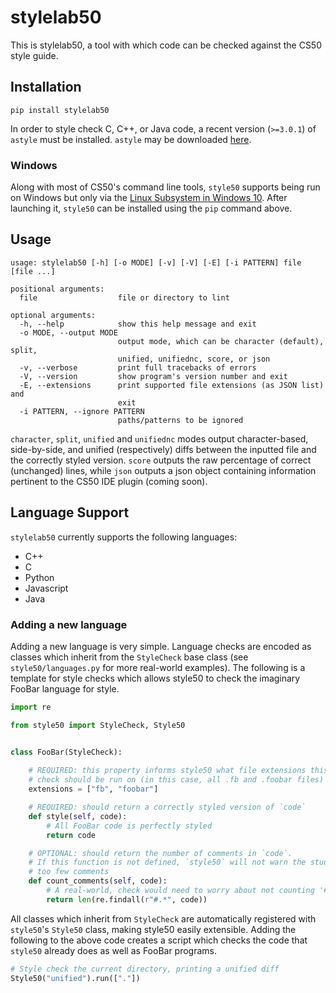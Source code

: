 # stylelab50
This is stylelab50, a tool with which code can be checked against the CS50 style guide.

## Installation

    pip install stylelab50

In order to style check C, C++, or Java code, a recent version (`>=3.0.1`) of `astyle` must be installed. `astyle` may be downloaded [here](https://sourceforge.net/projects/astyle/files/astyle/astyle%203.0.1/).

### Windows
Along with most of CS50's command line tools, `style50` supports being run on Windows but only via the [Linux Subsystem in Windows 10](https://msdn.microsoft.com/en-us/commandline/wsl/install_guide). After launching it, `style50` can be installed using the `pip` command above.

## Usage

```
usage: stylelab50 [-h] [-o MODE] [-v] [-V] [-E] [-i PATTERN] file [file ...]

positional arguments:
  file                  file or directory to lint

optional arguments:
  -h, --help            show this help message and exit
  -o MODE, --output MODE
                        output mode, which can be character (default), split,
                        unified, unifiednc, score, or json
  -v, --verbose         print full tracebacks of errors
  -V, --version         show program's version number and exit
  -E, --extensions      print supported file extensions (as JSON list) and
                        exit
  -i PATTERN, --ignore PATTERN
                        paths/patterns to be ignored
```

`character`, `split`, `unified` and `unifiednc` modes output character-based, side-by-side, and unified (respectively) diffs between the inputted file and the correctly styled version. `score` outputs the raw percentage of correct (unchanged) lines, while `json` outputs a json object containing information pertinent to the CS50 IDE plugin (coming soon).

## Language Support
`stylelab50` currently supports the following languages:

- C++
- C
- Python
- Javascript
- Java

### Adding a new language

Adding a new language is very simple. Language checks are encoded as classes which inherit from the `StyleCheck` base class (see `style50/languages.py` for more real-world examples). The following is a template for style checks which allows style50 to check the imaginary FooBar language for style.

```python
import re

from style50 import StyleCheck, Style50


class FooBar(StyleCheck):
    
    # REQUIRED: this property informs style50 what file extensions this 
    # check should be run on (in this case, all .fb and .foobar files)
    extensions = ["fb", "foobar"]

    # REQUIRED: should return a correctly styled version of `code`
    def style(self, code):
        # All FooBar code is perfectly styled
        return code

    # OPTIONAL: should return the number of comments in `code`. 
    # If this function is not defined, `style50` will not warn the student about 
    # too few comments
    def count_comments(self, code):
        # A real-world, check would need to worry about not counting '#' in string-literals
        return len(re.findall(r"#.*", code))
```

All classes which inherit from `StyleCheck` are automatically registered with `style50`'s `Style50` class, making style50 easily extensible. Adding the following to the above code creates a script which checks the code that `style50` already does as well as FooBar programs.

```python
# Style check the current directory, printing a unified diff
Style50("unified").run(["."])

```
